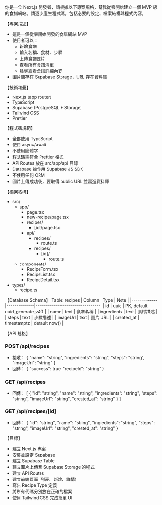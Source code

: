 你是一位 Next.js 開發者，請根據以下專案規格，幫我從零開始建立一個 MVP 級的食譜網站。請逐步產生程式碼，包括必要的設定、檔案結構與程式內容。

【專案描述】
- 這是一個從零開始開發的食譜網站 MVP
- 使用者可以：
  - 新增食譜
  - 輸入名稱、食材、步驟
  - 上傳食譜照片
  - 查看所有食譜清單
  - 點擊查看食譜詳細內容
- 圖片儲存在 Supabase Storage，URL 存在資料庫

【技術堆疊】
- Next.js (app router)
- TypeScript
- Supabase (PostgreSQL + Storage)
- Tailwind CSS
- Prettier

【程式碼規範】
- 全部使用 TypeScript
- 使用 async/await
- 不使用簡體字
- 程式碼需符合 Prettier 格式
- API Routes 放在 src/app/api 目錄
- Database 操作用 Supabase JS SDK
- 不使用任何 ORM
- 圖片上傳成功後，要取得 public URL 並寫進資料庫

【檔案結構】
- src/
  - app/
    - page.tsx
    - new-recipe/page.tsx
    - recipes/
      - [id]/page.tsx
    - api/
      - recipes/
        - route.ts
      - recipes/
        - [id]/
          - route.ts
  - components/
    - RecipeForm.tsx
    - RecipeList.tsx
    - RecipeDetail.tsx
- types/
  - recipe.ts

【Database Schema】
Table: recipes
| Column      | Type         | Note                            |
|-------------|--------------|---------------------------------|
| id          | uuid         | PK, default uuid_generate_v4()  |
| name        | text         | 食譜名稱                        |
| ingredients | text         | 食材描述                        |
| steps       | text         | 步驟描述                        |
| imageUrl    | text         | 圖片 URL                         |
| created_at  | timestamptz  | default now()                   |

【API 規格】
### POST /api/recipes
- 接收：
  {
    "name": "string",
    "ingredients": "string",
    "steps": "string",
    "imageUrl": "string"
  }
- 回傳：
  {
    "success": true,
    "recipeId": "string"
  }

### GET /api/recipes
- 回傳：
  [
    {
      "id": "string",
      "name": "string",
      "ingredients": "string",
      "steps": "string",
      "imageUrl": "string",
      "created_at": "string"
    }
  ]

### GET /api/recipes/[id]
- 回傳：
  {
    "id": "string",
    "name": "string",
    "ingredients": "string",
    "steps": "string",
    "imageUrl": "string",
    "created_at": "string"
  }

【目標】
- 建立 Next.js 專案
- 安裝並設定 Supabase
- 建立 Supabase Table
- 建立圖片上傳至 Supabase Storage 的程式
- 建立 API Routes
- 建立前端頁面 (列表、新增、詳情)
- 寫出 Recipe Type 定義
- 將所有代碼分別放在正確的檔案
- 使用 Tailwind CSS 完成簡單 UI

